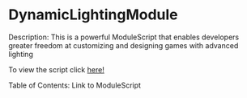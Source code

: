 # DynamicLightingModule
Description: This is a powerful ModuleScript that enables developers greater freedom at customizing and designing games with advanced lighting

To view the script click [here!](DynamicLightingModule/ModuleScript.lua)

Table of Contents:
Link to ModuleScript
